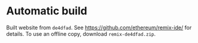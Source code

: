 # Automatic build
Built website from `de4dfad`. See https://github.com/ethereum/remix-ide/ for details.
To use an offline copy, download `remix-de4dfad.zip`.
